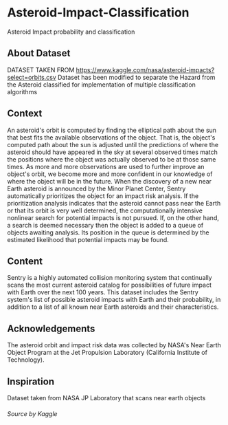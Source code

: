 # Asteroid-Impact-Classification
Asteroid Impact probability and classification

## About Dataset
DATASET TAKEN FROM https://www.kaggle.com/nasa/asteroid-impacts?select=orbits.csv
Dataset has been modified to separate the Hazard from the Asteroid classified for implementation of multiple classification algorithms

## Context
An asteroid's orbit is computed by finding the elliptical path about the sun that best fits the available observations of the object. That is, the object's computed path about the sun is adjusted until the predictions of where the asteroid should have appeared in the sky at several observed times match the positions where the object was actually observed to be at those same times. As more and more observations are used to further improve an object's orbit, we become more and more confident in our knowledge of where the object will be in the future.
When the discovery of a new near Earth asteroid is announced by the Minor Planet Center, Sentry automatically prioritizes the object for an impact risk analysis. If the prioritization analysis indicates that the asteroid cannot pass near the Earth or that its orbit is very well determined, the computationally intensive nonlinear search for potential impacts is not pursued. If, on the other hand, a search is deemed necessary then the object is added to a queue of objects awaiting analysis. Its position in the queue is determined by the estimated likelihood that potential impacts may be found.

## Content
Sentry is a highly automated collision monitoring system that continually scans the most current asteroid catalog for possibilities of future impact with Earth over the next 100 years. This dataset includes the Sentry system's list of possible asteroid impacts with Earth and their probability, in addition to a list of all known near Earth asteroids and their characteristics.

## Acknowledgements
The asteroid orbit and impact risk data was collected by NASA's Near Earth Object Program at the Jet Propulsion Laboratory (California Institute of Technology).

## Inspiration
Dataset taken from NASA JP Laboratory that scans near earth objects

###### Source by Kaggle
